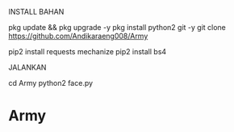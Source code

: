 INSTALL BAHAN

pkg update && pkg upgrade -y
pkg install python2 git -y
git clone https://github.com/Andikaraeng008/Army

pip2 install requests mechanize
pip2 install bs4

JALANKAN

cd Army
python2 face.py





# Army
